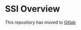 # SSI Overview

This repository has moved to [Gitlab](https://www.gitlab.com/Digicampus/ssi-overview)
